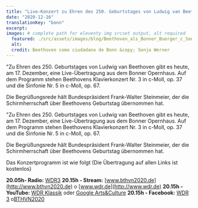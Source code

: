 ```yaml
---
title: "Live-Konzert zu Ehren des 250. Geburtstages von Ludwig van Beethoven"
date: "2020-12-16"
translationKey: "bonn"
excerpt:
images: # complete path for eleventy img srcset output, alt required
  featured: ./src/assets/images/blog/Beethoven_als_Bonner_Buerger_c_Sonja_Werner1.jpg
  alt:
  credit: Beethoven como ciudadano de Bonn &copy; Sonja Werner
---
```


"Zu Ehren des 250. Geburtstages von Ludwig van Beethoven gibt es heute, am 17. Dezember, eine Live-Übertragung aus dem Bonner Opernhaus. Auf dem Programm stehen Beethovens Klavierkonzert Nr. 3 in c-Moll, op. 37 und die Sinfonie Nr. 5 in c-Moll, op. 67.

Die Begrüßungsrede hält Bundespräsident Frank-Walter Steinmeier, der die Schirmherrschaft über Beethovens Geburtstag übernommen hat.

"Zu Ehren des 250. Geburtstages von Ludwig van Beethoven gibt es heute, am 17. Dezember, eine Live-Übertragung aus dem Bonner Opernhaus. Auf dem Programm stehen Beethovens Klavierkonzert Nr. 3 in c-Moll, op. 37 und die Sinfonie Nr. 5 in c-Moll, op. 67.

Die Begrüßungsrede hält Bundespräsident Frank-Walter Steinmeier, der die Schirmherrschaft über Beethovens Geburtstag übernommen hat.

Das Konzertprogramm ist wie folgt (Die Übertragung auf allen Links ist kostenlos)

**20.05h- Radio:** [WDR3](https://www1.wdr.de/radio/wdr3/index.html) **20.15h - Stream:** [www.bthvn2020.de](http://www.bthvn2020.de) o [www.wdr.de](http://www.wdr.de) **20.15h - YouTube:** [WDR Klassik](https://www.youtube.com/wdrklassik) oder [Google Arts&Culture](https://www.youtube.com/channel/UCGn7dlcAmH44GqycKa_3ssA) **20.15h - Facebook:** [WDR 3](https://de-de.facebook.com/wdr3) o[BTHVN2020](http://www.facebook.com/BTHVN2020)
